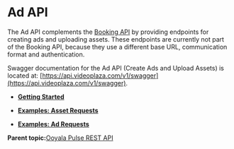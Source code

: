 # Ad API

The Ad API complements the [Booking API](rest_booking_api.md) by providing endpoints for creating ads and uploading assets. These endpoints are currently not part of the Booking API, because they use a different base URL, communication format and authentication.

Swagger documentation for the Ad API \(Create Ads and Upload Assets\) is located at: [https://api.videoplaza.com/v1/swagger](https://api.videoplaza.com/v1/swagger).

-   **[Getting Started](../../../oadtech/ad_serving/dg/rest_ad_api_getting_started.md)**  

-   **[Examples: Asset Requests](../../../oadtech/ad_serving/dg/rest_ad_api_examples_asset.md)**  

-   **[Examples: Ad Requests](../../../oadtech/ad_serving/dg/rest_ad_api_examples_ad.md)**  


**Parent topic:**[Ooyala Pulse REST API](../../../oadtech/ad_serving/dg/ad_serving_api.md)

